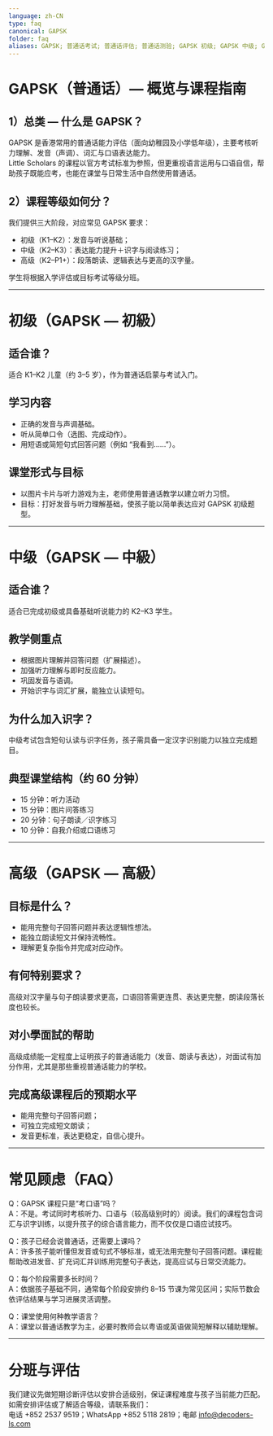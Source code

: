 ```yaml
---
language: zh-CN
type: faq
canonical: GAPSK
folder: faq
aliases: GAPSK; 普通话考试; 普通话评估; 普通话测验; GAPSK 初级; GAPSK 中级; GAPSK 高级; 幼儿普通话
---
```

# GAPSK（普通话）— 概览与课程指南

## 1）总类 — 什么是 GAPSK？  
GAPSK 是香港常用的普通话能力评估（面向幼稚园及小学低年级），主要考核听力理解、发音（声调）、词汇与口语表达能力。  
Little Scholars 的课程以官方考试标准为参照，但更重视语言运用与口语自信，帮助孩子既能应考，也能在课堂与日常生活中自然使用普通话。

## 2）课程等级如何分？  
我们提供三大阶段，对应常见 GAPSK 要求：  
- 初级（K1–K2）：发音与听说基础；  
- 中级（K2–K3）：表达能力提升＋识字与阅读练习；  
- 高级（K2–P1+）：段落朗读、逻辑表达与更高的汉字量。  

学生将根据入学评估或目标考试等级分班。

---

# 初级（GAPSK — 初級）

## 适合谁？  
适合 K1–K2 儿童（约 3–5 岁），作为普通话启蒙与考试入门。

## 学习内容  
- 正确的发音与声调基础。  
- 听从简单口令（选图、完成动作）。  
- 用短语或简短句式回答问题（例如 “我看到……”）。  

## 课堂形式与目标  
- 以图片卡片与听力游戏为主，老师使用普通话教学以建立听力习惯。  
- 目标：打好发音与听力理解基础，使孩子能以简单表达应对 GAPSK 初级题型。

---

# 中级（GAPSK — 中級）

## 适合谁？  
适合已完成初级或具备基础听说能力的 K2–K3 学生。

## 教学侧重点  
- 根据图片理解并回答问题（扩展描述）。  
- 加强听力理解与即时反应能力。  
- 巩固发音与语调。  
- 开始识字与词汇扩展，能独立认读短句。

## 为什么加入识字？  
中级考试包含短句认读与识字任务，孩子需具备一定汉字识别能力以独立完成题目。

## 典型课堂结构（约 60 分钟）  
- 15 分钟：听力活动  
- 15 分钟：图片问答练习  
- 20 分钟：句子朗读／识字练习  
- 10 分钟：自我介绍或口语练习

---

# 高级（GAPSK — 高級）

## 目标是什么？  
- 能用完整句子回答问题并表达逻辑性想法。  
- 能独立朗读短文并保持流畅性。  
- 理解更复杂指令并完成对应动作。

## 有何特别要求？  
高级对汉字量与句子朗读要求更高，口语回答需更连贯、表达更完整，朗读段落长度也较长。

## 对小學面試的帮助  
高级成绩能一定程度上证明孩子的普通话能力（发音、朗读与表达），对面试有加分作用，尤其是那些重视普通话能力的学校。

## 完成高级课程后的预期水平  
- 能用完整句子回答问题；  
- 可独立完成短文朗读；  
- 发音更标准，表达更稳定，自信心提升。

---

# 常见顾虑（FAQ）

Q：GAPSK 课程只是“考口语”吗？  
A：不是。考试同时考核听力、口语与（较高级别时的）阅读。我们的课程包含词汇与识字训练，以提升孩子的综合语言能力，而不仅仅是口语应试技巧。

Q：孩子已经会说普通话，还需要上课吗？  
A：许多孩子能听懂但发音或句式不够标准，或无法用完整句子回答问题。课程能帮助改进发音、扩充词汇并训练用完整句子表达，提高应试与日常交流能力。

Q：每个阶段需要多长时间？  
A：依据孩子基础不同，通常每个阶段安排约 8–15 节课为常见区间；实际节数会依评估结果与学习进展灵活调整。

Q：课堂使用何种教学语言？  
A：课堂以普通话教学为主，必要时教师会以粤语或英语做简短解释以辅助理解。

---

# 分班与评估  
我们建议先做短期诊断评估以安排合适级别，保证课程难度与孩子当前能力匹配。如需安排评估或了解适合等级，请联系我们：  
电话 +852 2537 9519；WhatsApp +852 5118 2819；电邮 info@decoders-ls.com
